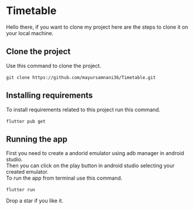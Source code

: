 # Timetable
Hello there, if you want to clone my project here are the steps to clone it on your local machine.<br>

## Clone the project
Use this command to clone the project.<br><br>
`git clone https://github.com/mayursamnani36/Timetable.git`

## Installing requirements
To install requirements related to this project run this command.<br><br>
`flutter pub get`<br>

## Running the app
First you need to create a andorid emulator using adb manager in android studio.<br>
Then you can click on the play button in android studio selecting your created emulator.<br>
To run the app from terminal use this command.<br><br>
`flutter run`

Drop a star if you like it.
